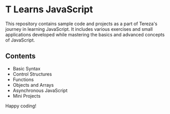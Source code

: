 # T Learns JavaScript

This repository contains sample code and projects as a part of Tereza's journey in learning JavaScript. It includes various exercises and small applications developed while mastering the basics and advanced concepts of JavaScript.

## Contents

- Basic Syntax
- Control Structures
- Functions
- Objects and Arrays
- Asynchronous JavaScript
- Mini Projects

Happy coding!

